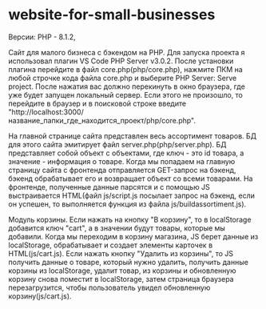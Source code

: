 # website-for-small-businesses
Версии:
 PHP -  8.1.2, 

Сайт для малого бизнеса с бэкендом на PHP. 
Для запуска проекта я использовал плагин VS Code PHP Server v3.0.2. После установки плагина перейдите в файл core.php(php/core.php), нажмите ПКМ на любой строчке кода 
файла core.php и выберите PHP Server: Serve project. После нажатия вас должно перекинуть в окно браузера, где уже будет запущен локальный сервер. Если этого не 
произошло, то перейдите в браузер и в поисковой строке введите "http://localhost:3000/название_папки_где_находится_проект/php/core.php". 

На главной странице сайта представлен весь ассортимент товаров. БД для этого сайта эмитирует файл server.php(php/server.php). БД представляет собой объект с объектами, 
где ключ - это id товара, а значение - информация о товаре. Когда мы попадаем на главную страницу сайта с фронтенда отправляется GET-запрос на бэкенд, бэкенд 
обрабатывает его и возвращает объект со всеми товарами. На фронтенде, полученные данные парсятся и с помощью JS выстраивается HTML(файл js/script.js посылает запрос на 
бэкенд, если он успешен, то выполняется функция из файла js/buildassortiment.js).

Модуль корзины. Если нажать на кнопку "В корзину", то в localStorage добавится ключ "cart", а в значении будут товары, которые мы добавили. Когда мы переходим в корзину 
магазина, JS берет данные из localStorage, обрабатывает и создает элементы карточек в HTML(js/cart.js). Если нажать кнопку "Удалить из корзины", то JS получить данные о
товаре, который нужно удалить, получить данные корзины из localStorage, удалит товар, из корзины и обновленную корзину снова поместит в localStorage, затем страница
браузера перезагрузится, чтобы пользователь увидел обновленную корзину(js/cart.js). 
